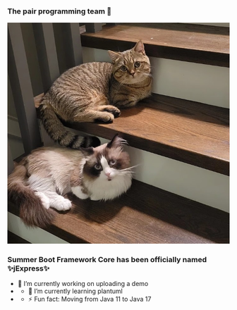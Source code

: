 ### The pair programming team 👋
![image](wangcaifugui.jpg)

<!--
**SummerBootFramework/SummerBootFramework** is a ✨ _special_ ✨ repository because its `README.md` (this file) appears on your GitHub profile.

Here are some ideas to get you started:

- 🔭 I’m currently working on ...
- 🌱 I’m currently learning ...
- 👯 I’m looking to collaborate on ...
- 🤔 I’m looking for help with ...
- 💬 Ask me about ...
- 📫 How to reach me: ...
- 😄 Pronouns: ...
- ⚡ Fun fact: ...
-->
### Summer Boot Framework Core has been officially named ✨jExpress✨

- 🔭 I’m currently working on uploading a demo
- - 🌱 I’m currently learning plantuml
- - ⚡ Fun fact: Moving from Java 11 to Java 17
